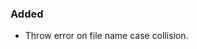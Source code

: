 <!--
A new scriv changelog fragment.

Uncomment the section that is right (remove the HTML comment wrapper).
For top level release notes, leave all the headers commented out.
-->

### Added

- Throw error on file name case collision.

<!--
### Changed

- A bullet item for the Changed category.

-->
<!--
### Fixed

- A bullet item for the Fixed category.

-->
<!--
### Deprecated

- A bullet item for the Deprecated category.

-->
<!--
### Removed

- A bullet item for the Removed category.

-->
<!--
### Security

- A bullet item for the Security category.

-->
<!--
### Infrastructure

- A bullet item for the Infrastructure category.

-->

